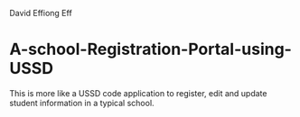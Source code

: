 David Effiong Eff
# A-school-Registration-Portal-using-USSD
This is more like a USSD code application to register, edit and update student information in a typical school.
